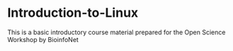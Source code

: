 # Introduction-to-Linux

This is a basic introductory course material prepared for the Open Science Workshop by BioinfoNet
